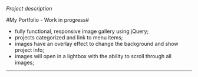 _Project description_

#My Portfolio - Work in progress#

- fully functional, responsive image gallery using jQuery; 
- projects categorized and link to menu items;
- images have an overlay effect to change the background and show project info;
- images will open in a lightbox with the ability to scroll through all images;

- - - - - - - - - - - - - - - - - - - -


